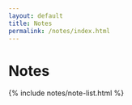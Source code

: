 ```yaml
---
layout: default
title: Notes
permalink: /notes/index.html
---
```


# Notes

{% include notes/note-list.html %}
